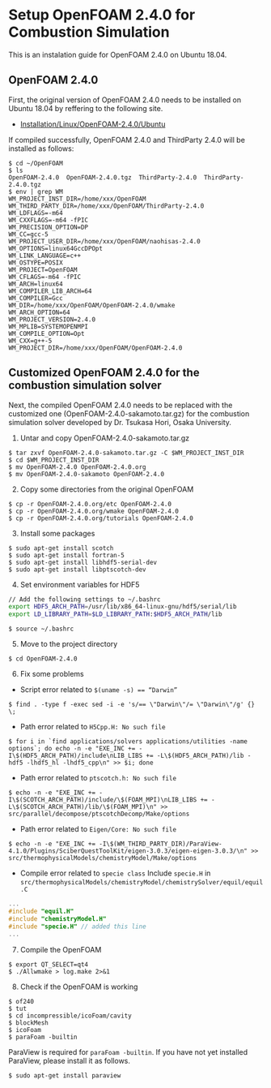 # Setup OpenFOAM 2.4.0 for Combustion Simulation

This is an instalation guide for OpenFOAM 2.4.0 on Ubuntu 18.04.

## OpenFOAM 2.4.0
First, the original version of OpenFOAM 2.4.0 needs to be installed on Ubuntu 18.04 by reffering to the following site.
- [Installation/Linux/OpenFOAM-2.4.0/Ubuntu](https://openfoamwiki.net/index.php/Installation/Linux/OpenFOAM-2.4.0/Ubuntu#Ubuntu_18.04)

If compiled successfully, OpenFOAM 2.4.0 and ThirdParty 2.4.0 will be installed as follows:
```
$ cd ~/OpenFOAM
$ ls
OpenFOAM-2.4.0  OpenFOAM-2.4.0.tgz  ThirdParty-2.4.0  ThirdParty-2.4.0.tgz
$ env | grep WM
WM_PROJECT_INST_DIR=/home/xxx/OpenFOAM
WM_THIRD_PARTY_DIR=/home/xxx/OpenFOAM/ThirdParty-2.4.0
WM_LDFLAGS=-m64
WM_CXXFLAGS=-m64 -fPIC
WM_PRECISION_OPTION=DP
WM_CC=gcc-5
WM_PROJECT_USER_DIR=/home/xxx/OpenFOAM/naohisas-2.4.0
WM_OPTIONS=linux64GccDPOpt
WM_LINK_LANGUAGE=c++
WM_OSTYPE=POSIX
WM_PROJECT=OpenFOAM
WM_CFLAGS=-m64 -fPIC
WM_ARCH=linux64
WM_COMPILER_LIB_ARCH=64
WM_COMPILER=Gcc
WM_DIR=/home/xxx/OpenFOAM/OpenFOAM-2.4.0/wmake
WM_ARCH_OPTION=64
WM_PROJECT_VERSION=2.4.0
WM_MPLIB=SYSTEMOPENMPI
WM_COMPILE_OPTION=Opt
WM_CXX=g++-5
WM_PROJECT_DIR=/home/xxx/OpenFOAM/OpenFOAM-2.4.0
```

## Customized OpenFOAM 2.4.0 for the combustion simulation solver
Next, the compiled OpenFOAM 2.4.0 needs to be replaced with the customized one (OpenFOAM-2.4.0-sakamoto.tar.gz) for the combustion simulation solver developed by Dr. Tsukasa Hori, Osaka University.

1. Untar and copy OpenFOAM-2.4.0-sakamoto.tar.gz
```
$ tar zxvf OpenFOAM-2.4.0-sakamoto.tar.gz -C $WM_PROJECT_INST_DIR
$ cd $WM_PROJECT_INST_DIR
$ mv OpenFOAM-2.4.0 OpenFOAM-2.4.0.org
$ mv OpenFOAM-2.4.0-sakamoto OpenFOAM-2.4.0
```

2. Copy some directories from the original OpenFOAM
```
$ cp -r OpenFOAM-2.4.0.org/etc OpenFOAM-2.4.0
$ cp -r OpenFOAM-2.4.0.org/wmake OpenFOAM-2.4.0
$ cp -r OpenFOAM-2.4.0.org/tutorials OpenFOAM-2.4.0
```

3. Install some packages
```
$ sudo apt-get install scotch
$ sudo apt-get install fortran-5
$ sudo apt-get install libhdf5-serial-dev
$ sudo apt-get install libptscotch-dev
```

4. Set environment variables for HDF5
```bash
// Add the following settings to ~/.bashrc
export HDF5_ARCH_PATH=/usr/lib/x86_64-linux-gnu/hdf5/serial/lib
export LD_LIBRARY_PATH=$LD_LIBRARY_PATH:$HDF5_ARCH_PATH/lib
```
```
$ source ~/.bashrc
```

5. Move to the project directory
```
$ cd OpenFOAM-2.4.0
```

6. Fix some problems

- Script error related to `$(uname -s) == “Darwin”`
```
$ find . -type f -exec sed -i -e 's/== \"Darwin\"/= \"Darwin\"/g' {} \;
```

- Path error related to `H5Cpp.H: No such file`
```
$ for i in `find applications/solvers applications/utilities -name options`; do echo -n -e "EXE_INC += -I\$(HDF5_ARCH_PATH)/include\nLIB_LIBS += -L\$(HDF5_ARCH_PATH)/lib -hdf5 -lhdf5_hl -lhdf5_cpp\n" >> $i; done
```

- Path error related to `ptscotch.h: No such file`
```
$ echo -n -e "EXE_INC += -I\$(SCOTCH_ARCH_PATH)/include/\$(FOAM_MPI)\nLIB_LIBS += -L\$(SCOTCH_ARCH_PATH)/lib/\$(FOAM_MPI)\n" >> src/parallel/decompose/ptscotchDecomp/Make/options
```

- Path error related to `Eigen/Core: No such file`
```
$ echo -n -e "EXE_INC += -I\$(WM_THIRD_PARTY_DIR)/ParaView-4.1.0/Plugins/SciberQuestToolKit/eigen-3.0.3/eigen-eigen-3.0.3/\n" >> src/thermophysicalModels/chemistryModel/Make/options
```

- Compile error related to `specie class`
Include `specie.H` in `src/thermophysicalModels/chemistryModel/chemistrySolver/equil/equil.C`
```cpp
...
#include "equil.H"
#include "chemistryModel.H"
#include "specie.H" // added this line
...
```

7. Compile the OpenFOAM
```
$ export QT_SELECT=qt4
$ ./Allwmake > log.make 2>&1
```

8. Check if the OpenFOAM is working
```
$ of240
$ tut
$ cd incompressible/icoFoam/cavity
$ blockMesh
$ icoFoam
$ paraFoam -builtin
```

ParaView is required for `paraFoam -builtin`. If you have not yet installed ParaView, please install it as follows.
```
$ sudo apt-get install paraview
```
